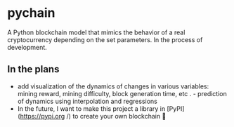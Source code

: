 # pychain
A Python blockchain model that mimics the behavior of a real cryptocurrency depending on the set parameters. In the process of development.

## In the plans
- add visualization of the dynamics of changes in various variables: mining reward, mining difficulty, block generation time, etc
. - prediction of dynamics using interpolation and regressions
- In the future, I want to make this project a library in [PyPI](https://pypi.org /) to create your own blockchain :green_heart:
